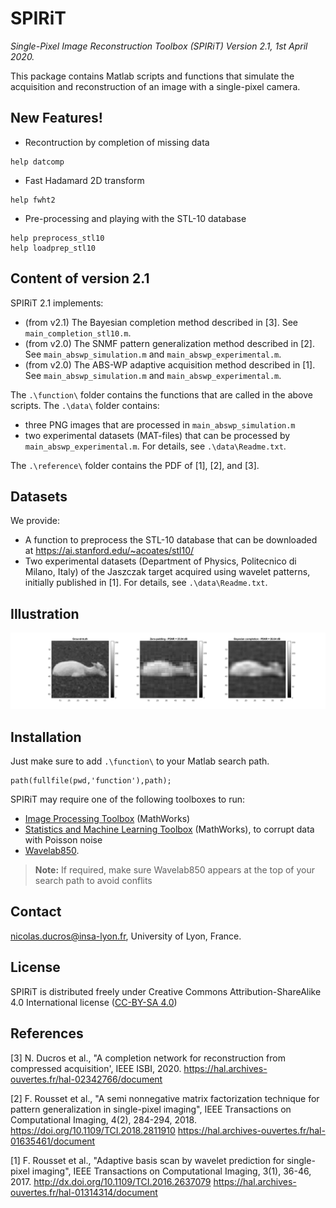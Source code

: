 # SPIRiT
*Single-Pixel Image Reconstruction Toolbox (SPIRiT)
Version 2.1, 1st April 2020.*

This package contains Matlab scripts and functions that simulate the acquisition and reconstruction of an image with a single-pixel camera.

## New Features!
  - Recontruction by completion of missing data
  ```
help datcomp
```
  - Fast Hadamard 2D transform
```
help fwht2
```
  - Pre-processing and playing with the STL-10 database
```
help preprocess_stl10
help loadprep_stl10
```

## Content of version 2.1
SPIRiT 2.1 implements:
  * (from v2.1) The Bayesian completion method described in [3]. 
  See `main_completion_stl10.m`.
  * (from v2.0) The SNMF pattern generalization method described in [2].
  See `main_abswp_simulation.m` and `main_abswp_experimental.m`.
  * (from v2.0) The ABS-WP adaptive acquisition method described in [1].
  See `main_abswp_simulation.m` and `main_abswp_experimental.m`.

The `.\function\` folder contains the functions that are called in the above scripts. 
The `.\data\` folder contains:
   - three PNG images that are processed in `main_abswp_simulation.m`
   - two experimental datasets (MAT-files) that can be processed by `main_abswp_experimental.m`. For details, see `.\data\Readme.txt`.

The `.\reference\` folder contains the PDF of [1], [2], and [3].

## Datasets
We provide: 
* A function to preprocess the STL-10 database that can be downloaded at https://ai.stanford.edu/~acoates/stl10/
* Two experimental datasets (Department of Physics, Politecnico di Milano, Italy) of the Jaszczak target acquired using wavelet patterns, initially published in [1]. For details, see `.\data\Readme.txt`.

## Illustration
![main_completion_stl10.png](main_completion_stl10.png "Hadamard acquisition for a 10% sampling ratio (see `main_completion_stl10.m`)")

## Installation
Just make sure to add `.\function\` to your Matlab search path.
```
path(fullfile(pwd,'function'),path);
```
SPIRiT may require one of the following toolboxes to run:
   - [Image Processing Toolbox](https://fr.mathworks.com/products/image.html) (MathWorks)
   - [Statistics and Machine Learning Toolbox](https://fr.mathworks.com/products/statistics.html) (MathWorks), to corrupt data with Poisson noise
   - [Wavelab850](http://statweb.stanford.edu/~wavelab/). 
> **Note:** If required, make sure Wavelab850 appears at the top of your search path to avoid conflits

## Contact
nicolas.ducros@insa-lyon.fr, University of Lyon, France.

## License
SPIRiT is distributed freely under Creative Commons Attribution-ShareAlike 4.0 International license ([CC-BY-SA 4.0](http://creativecommons.org/licenses/by-sa/4.0/)) 

## References
[3] N. Ducros et al., "A completion network for reconstruction from compressed acquisition', IEEE ISBI, 2020.
https://hal.archives-ouvertes.fr/hal-02342766/document

[2] F. Rousset et al., "A semi nonnegative matrix factorization technique for pattern generalization in single-pixel imaging", IEEE Transactions on Computational Imaging, 4(2), 284-294, 2018.
https://doi.org/10.1109/TCI.2018.2811910
https://hal.archives-ouvertes.fr/hal-01635461/document

[1] F. Rousset et al., "Adaptive basis scan by wavelet prediction for single-pixel imaging", IEEE Transactions on Computational Imaging, 3(1), 36-46, 2017. 
http://dx.doi.org/10.1109/TCI.2016.2637079
https://hal.archives-ouvertes.fr/hal-01314314/document